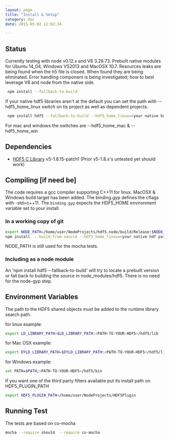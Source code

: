 ```yaml
---
layout: page
title: "Install & Setup"
category: doc
date: 2015-05-02 12:02:34

---
```


## Status

Currently testing with node v0.12.x and V8 3.28.73.  Prebuilt native modules for Ubuntu 14_04, Windows VS2013 and MacOSX 10.7.
Resources leaks are being found when the h5 file is closed.  When found they are being eliminated.  Error handling component is being investigated; how to best leverage V8 and node from the native side.

```bash
 npm install --fallback-to-build
```

If your native hdf5 libraries aren't at the default 
you can set the path with --hdf5_home_linux switch on tis project as well as 
dependent projects.

```bash
 npm install hdf5 --fallback-to-build --hdf5_home_linux=<your native hdf path>
```
For mac and windows the switches are --hdf5_home_mac & --hdf5_home_win

## Dependencies

+ [HDF5 C Library](http://www.hdfgroup.org/downloads/index.html) v5-1.8.15-patch1
        (Prior v5-1.8.x's untested yet should work)


## Compiling [if need be]

The code requires a gcc compiler supporting C++11 for linux. MacOSX & Windows build target has been added.  The binding.gyp defines the cflags with -std=c++11.
The `binding.gyp` expects the HDF5_HOME environment variable set to your install.


### In a working copy of git

```bash
export NODE_PATH=/home/user/NodeProjects/hdf5.node/build/Release:$NODE_PATH
npm install  --build-from-source --hdf5_home_linux=<your native hdf path>

```

NODE_PATH is still used for the mocha tests.

### Including as a node module

An 'npm install hdf5 --fallback-to-build' will try to locate a prebuilt version or fall back to building the source
in node_modules/hdf5. There is no need for the node-gyp step.


## Environment Variables

The path to the HDF5 shared objects must be added to the runtime library search path. 

for linux example:

```bash
export LD_LIBRARY_PATH=$LD_LIBRARY_PATH:<PATH-TO-YOUR-HDF5>/hdf5/lib
```

for Mac OSX example:

```bash
export DYLD_LIBRARY_PATH=$DYLD_LIBRARY_PATH:<PATH-TO-YOUR-HDF5>/hdf5/lib
```

for Windows example:

```bash
set PATH=$PATH;<PATH-TO-YOUR-HDF5>/hdf5/bin
```

If you want one of the third party filters available put its install path on HDF5_PLUGIN_PATH

```bash
export HDF5_PLUGIN_PATH=/home/user/NodeProjects/HDF5Plugin
```

## Running Test

The tests are based on co-mocha

```bash
mocha --require should  --require co-mocha
```


